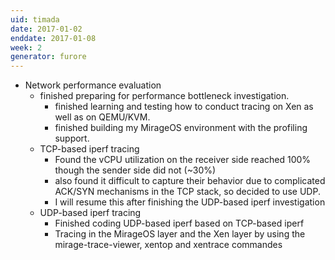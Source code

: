```yaml
---
uid: timada
date: 2017-01-02
enddate: 2017-01-08
week: 2
generator: furore
---
```


- Network performance evaluation
  - finished preparing for performance bottleneck investigation.
    - finished learning and testing how to conduct tracing on Xen as well as on QEMU/KVM.
    - finished building my MirageOS environment with the profiling support.
  - TCP-based iperf tracing
    - Found the vCPU utilization on the receiver side reached 100% though the sender side did not (~30%)
    - also found it difficult to capture their behavior due to complicated ACK/SYN mechanisms in the TCP stack, so decided to use UDP.
    - I will resume this after finishing the UDP-based iperf investigation
  - UDP-based iperf tracing
    - Finished coding UDP-based iperf based on TCP-based iperf
    - Tracing in the MirageOS layer and the Xen layer by using the mirage-trace-viewer, xentop and xentrace commandes


